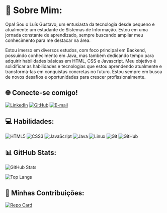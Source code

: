 # 👨 Sobre Mim:

Opa! Sou o Luís Gustavo, um entusiasta da tecnologia desde pequeno e atualmente um estudante de Sistemas de Informação. Estou em uma jornada constante de aprendizado, sempre buscando ampliar meu conhecimento para me destacar na área.

Estou imerso em diversos estudos, com foco principal em Backend, possuindo conhecimento em Java, mas também dedicando tempo para adquirir habilidades básicas em HTML, CSS e Javascript. Meu objetivo é solidificar as habilidades e tecnologias que estou aprendendo atualmente e transformá-las em conquistas concretas no futuro. Estou sempre em busca de novos desafios e oportunidades para crescer profissionalmente.

## 🌐 Conecte-se comigo!

[![LinkedIn](https://img.shields.io/badge/LinkedIn-000?style=for-the-badge&logo=linkedin&logoColor=)](https://www.linkedin.com/in/luis-gustavo-silva-santos-2b262b262/)
[![GitHub](https://img.shields.io/badge/GitHub-000?style=for-the-badge&logo=github&logoColor=)](https://github.com/LGstvexe)
[![E-mail](https://img.shields.io/badge/-Email-000?style=for-the-badge&logo=microsoft-outlook&logoColor=)](mailto:luis_gustavoss123@hotmail.com)

## 💻 Habilidades:

![HTML5](https://img.shields.io/badge/HTML5-E34F26?style=for-the-badge&logo=html5&logoColor=white)
![CSS3](https://img.shields.io/badge/CSS3-1572B6?style=for-the-badge&logo=css3&logoColor=white)
![JavaScript](https://img.shields.io/badge/JavaScript-F7DF1E?style=for-the-badge&logo=javascript&logoColor=black)
![Java](https://img.shields.io/badge/java-%23ED8B00.svg?style=for-the-badge&logo=openjdk&logoColor=white)
![Linux](https://img.shields.io/badge/Linux-000?style=for-the-badge&logo=linux&logoColor=FCC624)
![Git](https://img.shields.io/badge/GIT-E44C30?style=for-the-badge&logo=git&logoColor=white)
![GitHub](https://img.shields.io/badge/GitHub-100000?style=for-the-badge&logo=github&logoColor=white)

## 📊 GitHub Stats:

![GitHub Stats](https://github-readme-stats.vercel.app/api?username=LGstvexe&theme=transparent&bg_color=000&border_color=00008B&show_icons=true&icon_color=000022B&title_color=000022B&text_color=FFF)

![Top Langs](https://github-readme-stats-git-masterrstaa-rickstaa.vercel.app/api/top-langs/?username=LGstvexe&layout=compact&bg_color=000&border_color=00008B&title_color=000022B&text_color=FFF)

## 🎉 Minhas Contribuições:

[![Repo Card](https://github-readme-stats.vercel.app/api/pin/?username=LGstvexe&repo=dio-lab-open-source&bg_color=000&border_color=00008B&show_icons=true&icon_color=000022B&title_color=000022B&text_color=FFF)](https://github.com/LGstvexe/dio-lab-open-source)
